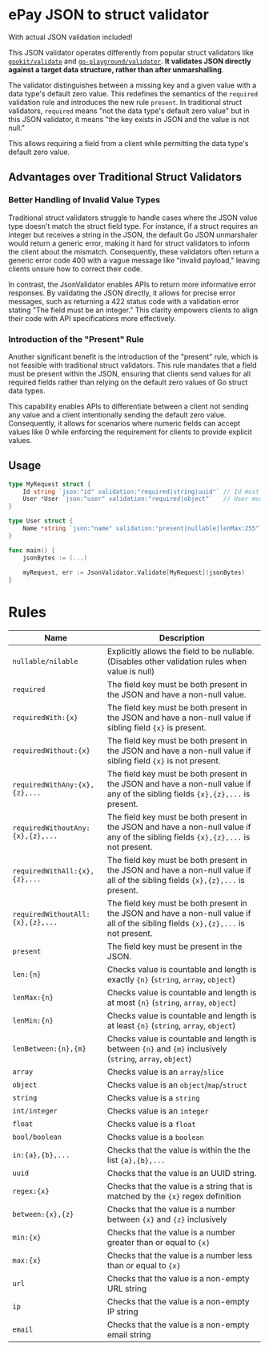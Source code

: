 # ePay JSON to struct validator
With actual JSON validation included!

This JSON validator operates differently from popular struct validators like [`gookit/validate`](https://github.com/gookit/validate) and [`go-playground/validator`](https://github.com/go-playground/validator). 
**It validates JSON directly against a target data structure, rather than after unmarshalling**.

The validator distinguishes between a missing key and a given value with a data type's default zero value. 
This redefines the semantics of the `required` validation rule and introduces the new rule `present`. 
In traditional struct validators, `required` means "not the data type's default zero value" 
but in this JSON validator, it means "the key exists in JSON and the value is not null."

This allows requiring a field from a client while permitting the data type's default zero value.

## Advantages over Traditional Struct Validators
### Better Handling of Invalid Value Types
Traditional struct validators struggle to handle cases where the JSON value type doesn't match the struct field type. 
For instance, if a struct requires an integer but receives a string in the JSON, the default Go JSON unmarshaler would return a generic error, making it hard for struct validators to inform the client about the mismatch. 
Consequently, these validators often return a generic error code 400 with a vague message like "invalid payload," leaving clients unsure how to correct their code.

In contrast, the JsonValidator enables APIs to return more informative error responses. 
By validating the JSON directly, it allows for precise error messages, such as returning a 422 status code with a validation error stating "The field must be an integer." 
This clarity empowers clients to align their code with API specifications more effectively.

### Introduction of the "Present" Rule
Another significant benefit is the introduction of the "present" rule, which is not feasible with traditional struct validators. 
This rule mandates that a field must be present within the JSON, ensuring that clients send values for all required fields rather than relying on the default zero values of Go struct data types.

This capability enables APIs to differentiate between a client not sending any value and a client intentionally sending the default zero value. 
Consequently, it allows for scenarios where numeric fields can accept values like 0 while enforcing the requirement for clients to provide explicit values.

## Usage
```go
type MyRequest struct {
    Id string `json:"id" validation:"required|string|uuid"` // Id must be present with non-null uuid string
    User *User `json:"user" validation:"required|object"`   // User must be present with non-null object value
}

type User struct {
    Name *string `json:"name" validation:"present|nullable|lenMax:255"` // Name must be present, but can be null or a string with a maximum length of 255 chars
}

func main() {
    jsonBytes := (...)
    
    myRequest, err := JsonValidator.Validate[MyRequest](jsonBytes)
}
```

# Rules
| Name                             | Description                                                                                                                         |
|----------------------------------|-------------------------------------------------------------------------------------------------------------------------------------|
| `nullable/nilable`               | Explicitly allows the field to be nullable. <br/>(Disables other validation rules when value is null)                               |
| `required`                       | The field key must be both present in the JSON and have a non-null value.                                                           |
| `requiredWith:{x}`               | The field key must be both present in the JSON and have a non-null value if sibling field `{x}` is present.                         |
| `requiredWithout:{x}`            | The field key must be both present in the JSON and have a non-null value if sibling field `{x}` is not present.                     |
| `requiredWithAny:{x},{z},...`    | The field key must be both present in the JSON and have a non-null value if any of the sibling fields `{x},{z},...` is present.     |
| `requiredWithoutAny:{x},{z},...` | The field key must be both present in the JSON and have a non-null value if any of the sibling fields `{x},{z},...` is not present. |
| `requiredWithAll:{x},{z},...`    | The field key must be both present in the JSON and have a non-null value if all of the sibling fields `{x},{z},...` is present.     |
| `requiredWithoutAll:{x},{z},...` | The field key must be both present in the JSON and have a non-null value if all of the sibling fields `{x},{z},...` is not present. |
| `present`                        | The field key must be present in the JSON.                                                                                          |
| `len:{n}`                        | Checks value is countable and length is exactly `{n}` (`string`, `array`, `object`)                                                 |
| `lenMax:{n}`                     | Checks value is countable and length is at most `{n}` (`string`, `array`, `object`)                                                 |
| `lenMin:{n}`                     | Checks value is countable and length is at least `{n}` (`string`, `array`, `object`)                                                |
| `lenBetween:{n},{m}`             | Checks value is countable and length is between `{n}` and `{m}` inclusively (`string`, `array`, `object`)                           |
| `array`                          | Checks value is an `array`/`slice`                                                                                                  |
| `object`                         | Checks value is an `object`/`map`/`struct`                                                                                          |
| `string`                         | Checks value is a `string`                                                                                                          |
| `int/integer`                    | Checks value is an `integer`                                                                                                        |
| `float`                          | Checks value is a `float`                                                                                                           |
| `bool/boolean`                   | Checks value is a `boolean`                                                                                                         |
| `in:{a},{b},...`                 | Checks that the value is within the the list `{a},{b},...`                                                                          |
| `uuid`                           | Checks that the value is an UUID string.                                                                                            |
| `regex:{x}`                      | Checks that the value is a string that is matched by the `{x}` regex definition                                                     |
| `between:{x},{z}`                | Checks that the value is a number between `{x}` and `{z}` inclusively                                                               |
| `min:{x}`                        | Checks that the value is a number greater than or equal to `{x}`                                                                    |
| `max:{x}`                        | Checks that the value is a number less than or equal to `{x}`                                                                       |
| `url`                            | Checks that the value is a non-empty URL string                                                                                     |
| `ip`                             | Checks that the value is a non-empty IP string                                                                                      |
| `email`                          | Checks that the value is a non-empty email string                                                                                   |
